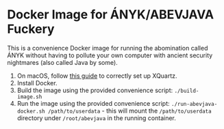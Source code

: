 # Docker Image for ÁNYK/ABEVJAVA Fuckery

This is a convenience Docker image for running the abomination called ÁNYK
without having to pollute your own computer with ancient security nightmares
(also called Java by some).

1. On macOS, follow [this guide](https://gist.github.com/paul-krohn/e45f96181b1cf5e536325d1bdee6c949') to correctly set up XQuartz.
2. Install Docker.
3. Build the image using the provided convenience script: `./build-image.sh`
4. Run the image using the provided convenience script: `./run-abevjava-docker.sh /path/to/userdata` - this will mount the `/path/to/userdata` directory under `/root/abevjava` in the running container.

